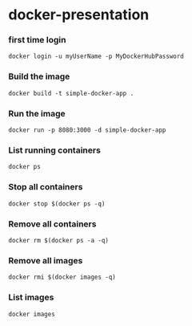 # docker-presentation

### first time login
```
docker login -u myUserName -p MyDockerHubPassword
```

### Build the image
```
docker build -t simple-docker-app .
```

### Run the image
```
docker run -p 8080:3000 -d simple-docker-app
```

### List running containers
```
docker ps
```

### Stop all containers
```
docker stop $(docker ps -q)
```

### Remove all containers
```
docker rm $(docker ps -a -q)
```

### Remove all images
```
docker rmi $(docker images -q)
```

### List images
```
docker images
```